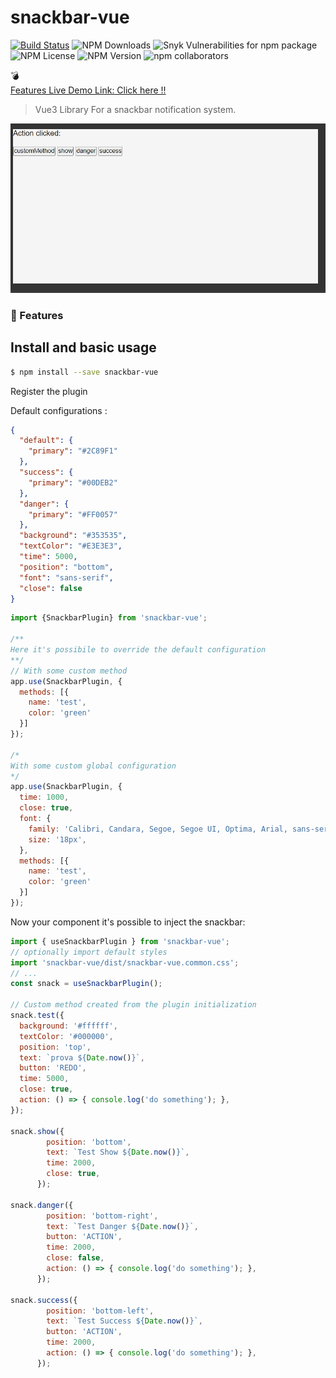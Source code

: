 # snackbar-vue

[![Build Status](https://www.travis-ci.com/darknessnerd/snackbar.svg?branch=main)](https://www.travis-ci.com/darknessnerd/snackbar)
![NPM Downloads](https://img.shields.io/npm/dw/snackbar-vue)
![Snyk Vulnerabilities for npm package](https://img.shields.io/snyk/vulnerabilities/npm/snackbar-vue)
![NPM License](https://img.shields.io/npm/l/snackbar-vue)
![NPM Version](https://img.shields.io/npm/v/snackbar-vue)
![npm collaborators](https://img.shields.io/npm/collaborators/snackbar-vue)

:bomb:<br>
[Features Live Demo Link: Click here !! ](https://darknessnerd.github.io/snackbar-vue/index.html)

> Vue3 Library For a snackbar notification system.

![demo](https://github.com/darknessnerd/snackbar-vue/blob/main/stories/assets/demo.gif?raw=true)

### :rocket: Features



## Install and basic usage

```bash
$ npm install --save snackbar-vue
```

Register the plugin

Default configurations : 
```json
{
  "default": {
    "primary": "#2C89F1"
  },
  "success": {
    "primary": "#00DEB2"
  },
  "danger": {
    "primary": "#FF0057"
  },
  "background": "#353535",
  "textColor": "#E3E3E3",
  "time": 5000,
  "position": "bottom",
  "font": "sans-serif",
  "close": false
}
```

```js
import {SnackbarPlugin} from 'snackbar-vue';

/**
Here it's possibile to override the default configuration
**/
// With some custom method
app.use(SnackbarPlugin, {
  methods: [{
    name: 'test',
    color: 'green'
  }]
});

/*
With some custom global configuration
*/
app.use(SnackbarPlugin, {
  time: 1000,
  close: true,
  font: {
    family: 'Calibri, Candara, Segoe, Segoe UI, Optima, Arial, sans-serif',
    size: '18px',
  },
  methods: [{
    name: 'test',
    color: 'green'
  }]
});
```

Now your component it's possible to inject the snackbar:

```js
import { useSnackbarPlugin } from 'snackbar-vue';
// optionally import default styles
import 'snackbar-vue/dist/snackbar-vue.common.css';
// ...
const snack = useSnackbarPlugin();

// Custom method created from the plugin initialization
snack.test({
  background: '#ffffff',
  textColor: '#000000',
  position: 'top',
  text: `prova ${Date.now()}`,
  button: 'REDO',
  time: 5000,
  close: true,
  action: () => { console.log('do something'); },
});
   
snack.show({
        position: 'bottom',
        text: `Test Show ${Date.now()}`,
        time: 2000,
        close: true,
      });

snack.danger({
        position: 'bottom-right',
        text: `Test Danger ${Date.now()}`,
        button: 'ACTION',
        time: 2000,
        close: false,
        action: () => { console.log('do something'); },
      });

snack.success({
        position: 'bottom-left',
        text: `Test Success ${Date.now()}`,
        button: 'ACTION',
        time: 2000,
        action: () => { console.log('do something'); },
      });
```
